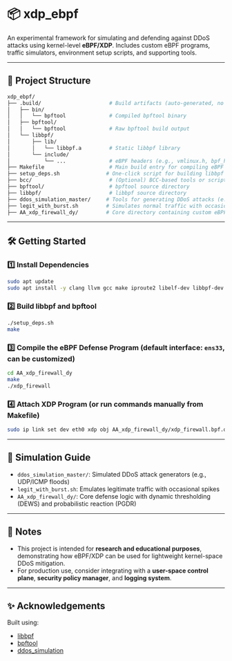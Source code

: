 # 📦 xdp\_ebpf

An experimental framework for simulating and defending against DDoS attacks using kernel-level **eBPF/XDP**. Includes custom eBPF programs, traffic simulators, environment setup scripts, and supporting tools.

---

## 📁 Project Structure

```bash
xdp_ebpf/
├── .build/                      # Build artifacts (auto-generated, no manual edits required)
│   ├── bin/
│   │   └── bpftool              # Compiled bpftool binary
│   ├── bpftool/
│   │   └── bpftool              # Raw bpftool build output
│   └── libbpf/
│       ├── lib/
│       │   └── libbpf.a         # Static libbpf library
│       └── include/
│           └── ...              # eBPF headers (e.g., vmlinux.h, bpf_helpers.h)
├── Makefile                     # Main build entry for compiling eBPF object files
├── setup_deps.sh               # One-click script for building libbpf and bpftool
├── bcc/                         # (Optional) BCC-based tools or scripts
├── bpftool/                     # bpftool source directory
├── libbpf/                      # libbpf source directory
├── ddos_simulation_master/     # Tools for generating DDoS attacks (e.g., ICMP/UDP floods)
├── legit_with_burst.sh         # Simulates normal traffic with occasional bursts
├── AA_xdp_firewall_dy/         # Core directory containing custom eBPF firewall logic
```

---

## 🛠️ Getting Started

### 1️⃣ Install Dependencies

```bash
sudo apt update
sudo apt install -y clang llvm gcc make iproute2 libelf-dev libbpf-dev linux-headers-$(uname -r)
```

### 2️⃣ Build libbpf and bpftool

```bash
./setup_deps.sh
make
```

### 3️⃣ Compile the eBPF Defense Program (default interface: `ens33`, can be customized)

```bash
cd AA_xdp_firewall_dy
make
./xdp_firewall
```

### 4️⃣ Attach XDP Program (or run commands manually from Makefile)

```bash
sudo ip link set dev eth0 xdp obj AA_xdp_firewall_dy/xdp_firewall.bpf.o sec xdp
```

---

## 🎯 Simulation Guide

* `ddos_simulation_master/`: Simulated DDoS attack generators (e.g., UDP/ICMP floods)
* `legit_with_burst.sh`: Emulates legitimate traffic with occasional spikes
* `AA_xdp_firewall_dy/`: Core defense logic with dynamic thresholding (DEWS) and probabilistic reaction (PGDR)

---

## 📌 Notes

* This project is intended for **research and educational purposes**, demonstrating how eBPF/XDP can be used for lightweight kernel-space DDoS mitigation.
* For production use, consider integrating with a **user-space control plane**, **security policy manager**, and **logging system**.

---


## ✨ Acknowledgements

Built using:

* [libbpf](https://github.com/libbpf/libbpf)
* [bpftool](https://github.com/libbpf/bpftool)
* [ddos_simulation](https://github.com/ricardojoserf/ddos_simulation/tree/master)


